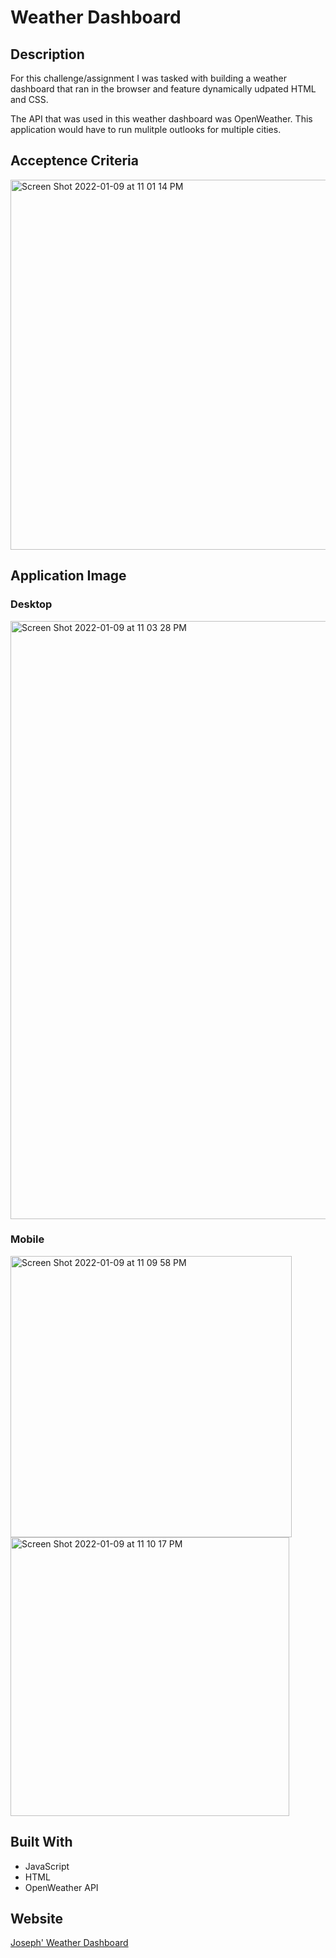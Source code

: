 # Weather Dashboard

## Description

For this challenge/assignment I was tasked with building a weather dashboard that ran in the browser and feature dynamically udpated HTML and CSS. 

The API that was used in this weather dashboard was OpenWeather. This application would have to run mulitple outlooks for multiple cities. 

## Acceptence Criteria
<img width="592" alt="Screen Shot 2022-01-09 at 11 01 14 PM" src="https://user-images.githubusercontent.com/92699311/148717144-d7dc2d95-9974-4aa1-b8a1-5fc2946e6846.png">

## Application Image
### Desktop
<img width="957" alt="Screen Shot 2022-01-09 at 11 03 28 PM" src="https://user-images.githubusercontent.com/92699311/148717251-b0c185f4-65f6-4088-a1f3-67261807d590.png">

### Mobile
<img width="450" alt="Screen Shot 2022-01-09 at 11 09 58 PM" src="https://user-images.githubusercontent.com/92699311/148717663-84db536c-5f37-4894-bcd4-cd3e00d63d94.png">
<img width="446" alt="Screen Shot 2022-01-09 at 11 10 17 PM" src="https://user-images.githubusercontent.com/92699311/148717668-6b8f0d53-627d-428b-84da-10dce503ce29.png">

## Built With

* JavaScript
* HTML
* OpenWeather API

## Website

[Joseph' Weather Dashboard](https://jmcampbell2021.github.io/weather-dashboard/)

